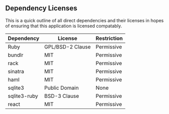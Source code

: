 ## Dependency Licenses

This is a quick outline of all direct dependencies and their licenses in hopes of ensuring that this application is
licensed compatably.

Dependency | License | Restriction
---------- | ------- | -----------
Ruby | GPL/BSD-2 Clause | Permissive
bundlr | MIT | Permissive
rack | MIT | Permissive
sinatra | MIT | Permissive
haml | MIT | Permissive
sqlite3 | Public Domain | None
sqlite3-ruby | BSD-3 Clause | Permissive
react | MIT | Permissive
